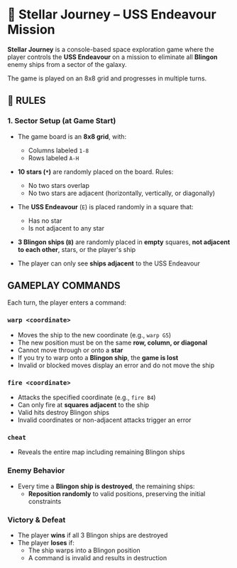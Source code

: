 # 🚀 Stellar Journey – USS Endeavour Mission

**Stellar Journey** is a console-based space exploration game where the player controls the **USS Endeavour** on a mission to eliminate all **Blingon** enemy ships from a sector of the galaxy.

The game is played on an 8x8 grid and progresses in multiple turns.

## 📌 RULES

### 1. Sector Setup (at Game Start)

- The game board is an **8x8 grid**, with:
  - Columns labeled `1-8`
  - Rows labeled `A-H`  

- **10 stars (`*`)** are randomly placed on the board. Rules:
  - No two stars overlap
  - No two stars are adjacent (horizontally, vertically, or diagonally)  

- The **USS Endeavour** (`E`) is placed randomly in a square that:
  - Has no star
  - Is not adjacent to any star  

- **3 Blingon ships (`B`)** are randomly placed in **empty** squares, **not adjacent to each other**, stars, or the player's ship  

- The player can only see **ships adjacent** to the USS Endeavour  
 

##  GAMEPLAY COMMANDS

Each turn, the player enters a command:

### `warp <coordinate>`
- Moves the ship to the new coordinate (e.g., `warp G5`)
- The new position must be on the same **row, column, or diagonal**
- Cannot move through or onto a **star**
- If you try to warp onto a **Blingon ship**, the **game is lost**  
- Invalid or blocked moves display an error and do not move the ship  

### `fire <coordinate>`
- Attacks the specified coordinate (e.g., `fire B4`)
- Can only fire at **squares adjacent** to the ship
- Valid hits destroy Blingon ships  
- Invalid coordinates or non-adjacent attacks trigger an error  

### `cheat`
- Reveals the entire map including remaining Blingon ships  

### Enemy Behavior
- Every time a **Blingon ship is destroyed**, the remaining ships:
  - **Reposition randomly** to valid positions, preserving the initial constraints  

### Victory & Defeat

- The player **wins** if all 3 Blingon ships are destroyed  
- The player **loses** if:
  - The ship warps into a Blingon position
  - A command is invalid and results in destruction  
